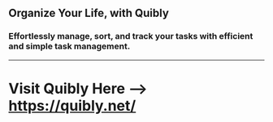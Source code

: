 ## Organize Your Life, with Quibly

### Effortlessly manage, sort, and track your tasks with efficient and simple task management.

---

# Visit Quibly Here --> https://quibly.net/
